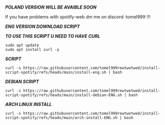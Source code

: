 ***POLAND VERSION WILL BE AVAIBLE SOON***


If you have problems with spotify-web dm me on discord: tomel999 !!!

***ENG VERSION DOWNLOAD SCRIPT***

***TO USE THIS SCRIPT U NEED TO HAVE CURL***

```
sudo apt update
sudo apt install curl -y
```

***SCRIPT***

```
curl -s https://raw.githubusercontent.com/tomel999rewtwetwed/install-script-spotify/refs/heads/main/install-eng.sh | bash
```


***DEBIAN SCRIPT***
```
curl -s https://raw.githubusercontent.com/tomel999rewtwetwed/install-script-spotify/refs/heads/main/install-debian-ENG.sh | bash
```

***ARCH LINUX INSTALL***
```
curl -s https://raw.githubusercontent.com/tomel999rewtwetwed/install-script-spotify/refs/heads/main/arch-install-ENG.sh | bash
